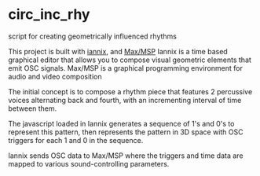 # circ_inc_rhy
script for creating geometrically influenced rhythms


This project is built with [iannix](http://www.iannix.org/), and [ Max/MSP](http://www.cycling74.com/)
Iannix is a time based graphical editor that allows you to compose visual geometric elements that emit OSC signals.
Max/MSP is a graphical programming environment for audio and video composition


The initial concept is to compose a rhythm piece that features 2 percussive voices alternating back and fourth, with an incrementing interval of time between them.

The javascript loaded in Iannix generates a sequence of 1's and 0's to represent this pattern, then represents the pattern in 3D space with OSC triggers for each 1 and 0 in the sequence.

Iannix sends OSC data to Max/MSP where the triggers and time data are mapped to various sound-controlling parameters.



